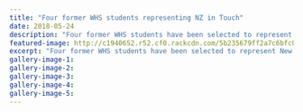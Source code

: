 ```yaml
---
title: "Four former WHS students representing NZ in Touch"
date: 2018-05-24
description: "Four former WHS students have been selected to represent NZ Touch teams..."
featured-image: http://c1940652.r52.cf0.rackcdn.com/5b235679ff2a7c6bfc0023ad/Ruhia--Mitchell-RCP-24-may.gif
excerpt: "Four former WHS students have been selected to represent New Zealand Touch Rugby teams."
gallery-image-1: 
gallery-image-2: 
gallery-image-3: 
gallery-image-4: 
gallery-image-5: 
---
```

